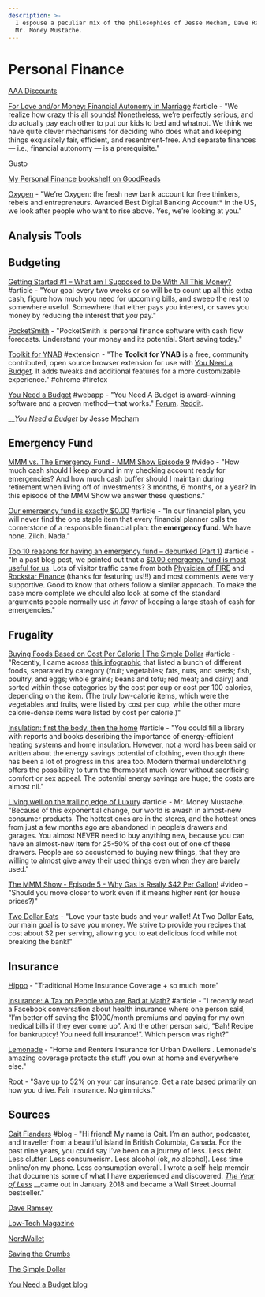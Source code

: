 ```yaml
---
description: >-
  I espouse a peculiar mix of the philosophies of Jesse Mecham, Dave Ramsey, and
  Mr. Money Mustache.
---
```


# Personal Finance

[AAA Discounts](https://discounts.acg.aaa.com/deal/overview)

[For Love and/or Money: Financial Autonomy in Marriage](http://messymatters.com/autonomy/) \#article - "We realize how crazy this all sounds! Nonetheless, we’re perfectly serious, and do actually pay each other to put our kids to bed and whatnot. We think we have quite clever mechanisms for deciding who does what and keeping things exquisitely fair, efficient, and resentment-free. And separate finances — i.e., financial autonomy — is a prerequisite."

Gusto

[My Personal Finance bookshelf on GoodReads](https://www.goodreads.com/review/list/9682365-nathan?shelf=personal-finance)

[Oxygen](https://oxygenbank.com/) - "We’re Oxygen: the fresh new bank account for free thinkers, rebels and entrepreneurs. Awarded Best Digital Banking Account\* in the US, we look after people who want to rise above. Yes, we’re looking at you."

## Analysis Tools



## Budgeting

[Getting Started \#1 – What am I Supposed to Do With All This Money?](https://www.mrmoneymustache.com/2011/04/10/post-4-what-am-i-supposed-to-do-with-all-this-money/) \#article - "Your goal every two weeks or so will be to count up all this extra cash, figure how much you need for upcoming bills, and sweep the rest to somewhere useful. Somewhere that either pays you interest, or saves you money by reducing the interest that _you_ pay."

[PocketSmith](https://www.pocketsmith.com/) - "PocketSmith is personal finance software with cash flow forecasts. Understand your money and its potential. Start saving today."

[Toolkit for YNAB](http://toolkitforynab.com/) \#extension - "The **Toolkit for YNAB** is a free, community contributed, open source browser extension for use with [You Need a Budget](https://www.youneedabudget.com/). It adds tweaks and additional features for a more customizable experience."  \#chrome \#firefox

[You Need a Budget](https://www.youneedabudget.com/) \#webapp - "You Need A Budget is award-winning software and a proven method—that works." [Forum](https://support.youneedabudget.com/). [Reddit](https://www.reddit.com/r/ynab/).

\_\_[_You Need a Budget_](https://www.youneedabudget.com/book-order-now/) by Jesse Mecham

## Emergency Fund

[MMM vs. The Emergency Fund - MMM Show Episode 9](https://www.youtube.com/watch?v=tFpJrqp0l_4) \#video - "How much cash should I keep around in my checking account ready for emergencies? And how much cash buffer should I maintain during retirement when living off of investments? 3 months, 6 months, or a year? In this episode of the MMM Show we answer these questions."

[Our emergency fund is exactly $0.00](https://earlyretirementnow.com/2016/05/05/emergency-fund/) \#article - "In our financial plan, you will never find the one staple item that every financial planner calls the cornerstone of a responsible financial plan: the **emergency fund**. We have none. Zilch. Nada."

[Top 10 reasons for having an emergency fund – debunked \(Part 1\)](https://earlyretirementnow.com/2016/09/07/debunking-emergency-funds-part1/) \#article - "In a past blog post, we pointed out that a [$0.00 emergency fund is most useful for us](http://earlyretirementnow.com/2016/05/05/emergency-fund/). Lots of visitor traffic came from both [Physician of FIRE](http://www.physicianonfire.com/sunday-best-5152016/) and [Rockstar Finance](http://rockstarfinance.com/) \(thanks for featuring us!!!\) and most comments were very supportive. Good to know that others follow a similar approach. To make the case more complete we should also look at some of the standard arguments people normally use _in favor_ of keeping a large stash of cash for emergencies."

## Frugality

[Buying Foods Based on Cost Per Calorie \| The Simple Dollar](https://www.thesimpledollar.com/save-money/buying-foods-based-on-cost-per-calorie/#:~:text=You%20might%20also%20notice%20that%20eggs%20are%20cheap%2C,makes%20for%20a%20reasonable%20occasional%20breakfast%20food%2C%20too.) \#article - "Recently, I came across [this infographic](http://i.imgur.com/wV3DiTX.png) that listed a bunch of different foods, separated by category \(fruit; vegetables; fats, nuts, and seeds; fish, poultry, and eggs; whole grains; beans and tofu; red meat; and dairy\) and sorted within those categories by the cost per cup or cost per 100 calories, depending on the item. \(The truly low-calorie items, which were the vegetables and fruits, were listed by cost per cup, while the other more calorie-dense items were listed by cost per calorie.\)"

[Insulation: first the body, then the home](https://www.lowtechmagazine.com/2011/02/body-insulation-thermal-underwear.html) \#article - "You could fill a library with reports and books describing the importance of energy-efficient heating systems and home insulation. However, not a word has been said or written about the energy savings potential of clothing, even though there has been a lot of progress in this area too. Modern thermal underclothing offers the possibility to turn the thermostat much lower without sacrificing comfort or sex appeal. The potential energy savings are huge; the costs are almost nil."

[Living well on the trailing edge of Luxury](https://www.mrmoneymustache.com/2011/04/29/living-well-on-the-trailing-edge-of-luxury/) \#article - Mr. Money Mustache. "Because of this exponential change, our world is awash in almost-new consumer products. The hottest ones are in the stores, and the hottest ones from just a few months ago are abandoned in people’s drawers and garages. You almost NEVER need to buy anything new, because you can have an almost-new item for 25-50% of the cost out of one of these drawers. People are so accustomed to buying new things, that they are willing to almost give away their used things even when they are barely used."

[The MMM Show - Episode 5 - Why Gas Is Really $42 Per Gallon!](https://www.youtube.com/watch?v=m6t1Xk-yJIc) \#video - "Should you move closer to work even if it means higher rent \(or house prices?\)"

[Two Dollar Eats](https://twodollareats.com/) - "Love your taste buds and your wallet! At Two Dollar Eats, our main goal is to save you money. We strive to provide you recipes that cost about $2 per serving, allowing you to eat delicious food while not breaking the bank!"

## Insurance

[Hippo](https://myhippo.com/) - "Traditional Home Insurance Coverage + so much more"

[Insurance: A Tax on People who are Bad at Math?](https://www.mrmoneymustache.com/2011/06/02/insurance-a-tax-on-people-who-are-bad-at-math/) \#article - "I recently read a Facebook conversation about health insurance where one person said, “I’m better off saving the $1000/month premiums and paying for my own medical bills if they ever come up”. And the other person said, “Bah! Recipe for bankruptcy! You need full insurance!”. Which person was right?"

[Lemonade](https://www.lemonade.com) - "Home and Renters Insurance for Urban Dwellers. Lemonade's amazing coverage protects the stuff you own at home and everywhere else."

[Root](https://www.joinroot.com/) - "Save up to 52% on your car insurance. Get a rate based primarily on how you drive. Fair insurance. No gimmicks."

## Sources

[Cait Flanders](https://caitflanders.com/) \#blog - "Hi friend! My name is Cait. I’m an author, podcaster, and traveller from a beautiful island in British Columbia, Canada. For the past nine years, you could say I’ve been on a journey of less. Less debt. Less clutter. Less consumerism. Less alcohol \(ok, _no_ alcohol\). Less time online/on my phone. Less consumption overall. I wrote a self-help memoir that documents some of what I have experienced and discovered. [_The Year of Less_](https://caitflanders.com/the-year-of-less/) __came out in January 2018 and became a Wall Street Journal bestseller."

[Dave Ramsey](https://www.daveramsey.com/)

[Low-Tech Magazine](https://www.lowtechmagazine.com/)

[NerdWallet](https://www.nerdwallet.com/?trk=nw_gn_4.0)

[Saving the Crumbs](https://www.savingthecrumbs.com/)

[The Simple Dollar](https://www.thesimpledollar.com/)

[You Need a Budget blog](https://www.youneedabudget.com/blog/)

